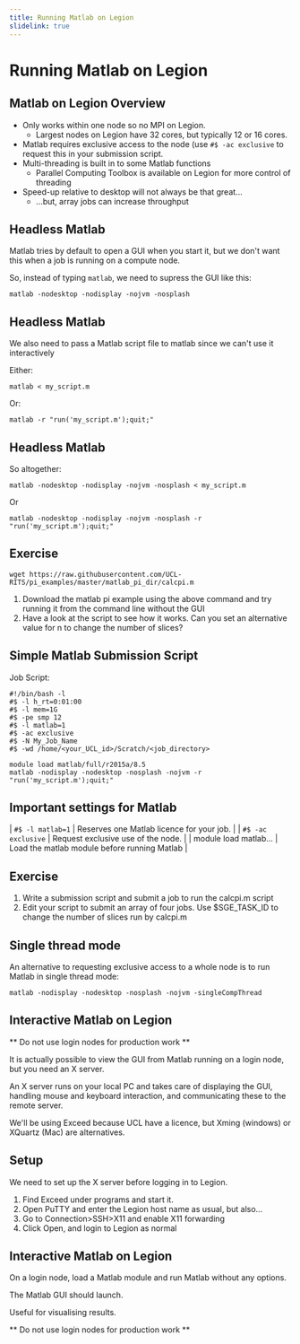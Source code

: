 ```yaml
---
title: Running Matlab on Legion
slidelink: true
---
```


Running Matlab on Legion
========================

Matlab on Legion Overview
-------------------------

* Only works within one node so no MPI on Legion.
  - Largest nodes on Legion have 32 cores, but typically 12 or 16 cores.
* Matlab requires exclusive access to the node (use `#$ -ac exclusive` to request this in your submission script.
* Multi-threading is built in to some Matlab functions
  - Parallel Computing Toolbox is available on Legion for more control of threading
* Speed-up relative to desktop will not always be that great...
  - ...but, array jobs can increase throughput


Headless Matlab
---------------

Matlab tries by default to open a GUI when you start it, but we don't want this when a job is running on a compute node.

So, instead of typing `matlab`, we need to supress the GUI like this:

```
matlab -nodesktop -nodisplay -nojvm -nosplash
```

Headless Matlab
---------------

We also need to pass a Matlab script file to matlab since we can't use it interactively

Either:

```
matlab < my_script.m
```

Or:

```
matlab -r "run('my_script.m');quit;"
```

Headless Matlab
---------------

So altogether:

```
matlab -nodesktop -nodisplay -nojvm -nosplash < my_script.m
```

Or

```
matlab -nodesktop -nodisplay -nojvm -nosplash -r "run('my_script.m');quit;"
```

Exercise
--------

```
wget https://raw.githubusercontent.com/UCL-RITS/pi_examples/master/matlab_pi_dir/calcpi.m
```
1. Download the matlab pi example using the above command and try running it from the command line without the GUI
2. Have a look at the script to see how it works. Can you set an alternative value for n to change the number of slices?

Simple Matlab Submission Script
-------------------------------

Job Script:

```
#!/bin/bash -l
#$ -l h_rt=0:01:00
#$ -l mem=1G
#$ -pe smp 12
#$ -l matlab=1
#$ -ac exclusive
#$ -N My_Job_Name
#$ -wd /home/<your_UCL_id>/Scratch/<job_directory>

module load matlab/full/r2015a/8.5
matlab -nodisplay -nodesktop -nosplash -nojvm -r "run('my_script.m');quit;"
```

Important settings for Matlab
-----------------------------

| `#$ -l matlab=1` | Reserves one Matlab licence for your job. |
| `#$ -ac exclusive` | Request exclusive use of the node. |
| module load matlab... | Load the matlab module before running Matlab |

Exercise
--------

1. Write a submission script and submit a job to run the calcpi.m script
2. Edit your script to submit an array of four jobs. Use $SGE_TASK_ID to change the number of slices run by calcpi.m

Single thread mode
------------------

An alternative to requesting exclusive access to a whole node is to run Matlab in single thread mode:

```
matlab -nodisplay -nodesktop -nosplash -nojvm -singleCompThread
```


Interactive Matlab on Legion
----------------------------

** Do not use login nodes for production work **

It is actually possible to view the GUI from Matlab running on a login node, but you need an X server.

An X server runs on your local PC and takes care of displaying the GUI, handling mouse and keyboard interaction, and communicating these to the remote server.

We'll be using Exceed because UCL have a licence, but Xming (windows) or XQuartz (Mac) are alternatives.

Setup
-----

We need to set up the X server before logging in to Legion.

1. Find Exceed under programs and start it.
2. Open PuTTY and enter the Legion host name as usual, but also...
3. Go to Connection>SSH>X11 and enable X11 forwarding
4. Click Open, and login to Legion as normal

Interactive Matlab on Legion
----------------------------

On a login node, load a Matlab module and run Matlab without any options.

The Matlab GUI should launch.

Useful for visualising results.

** Do not use login nodes for production work **
